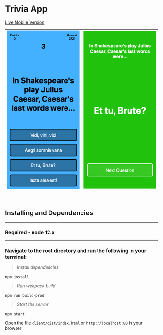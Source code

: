 # Trivia App
[Live Mobile Version](heroku.com)

|![](Sample1.png)|![](Sample2.png)|
|---|---|

<br>

## Installing and Dependencies
---

### Required - node 12.x
---

### Navigate to the root directory and run the following in your terminal:

>*Install dependencies*
```
npm install
```
>*Run webpack build*
```
npm run build-prod
```
>*Start the server*
```
npm start
```

Open the file `client/dist/index.html` or `http://localhost:80` in your browser
